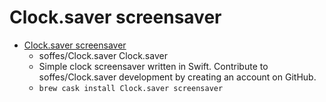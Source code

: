 # Clock.saver screensaver
- [Clock.saver screensaver](https://github.com/soffes/Clock.saver)
  -  soffes/Clock.saver Clock.saver
  - Simple clock screensaver written in Swift. Contribute to soffes/Clock.saver development by creating an account on GitHub.
  - `brew cask install Clock.saver screensaver`
